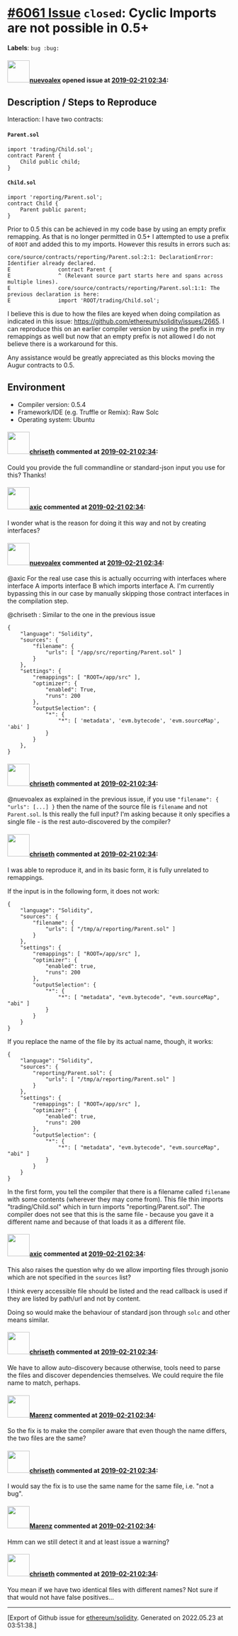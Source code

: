 # [\#6061 Issue](https://github.com/ethereum/solidity/issues/6061) `closed`: Cyclic Imports are not possible in 0.5+
**Labels**: `bug :bug:`


#### <img src="https://avatars.githubusercontent.com/u/3839700?v=4" width="50">[nuevoalex](https://github.com/nuevoalex) opened issue at [2019-02-21 02:34](https://github.com/ethereum/solidity/issues/6061):

## Description / Steps to Reproduce

Interaction: I have two contracts:

#### `Parent.sol`
```
import 'trading/Child.sol';
contract Parent {
    Child public child;
}
```
#### `Child.sol`
```
import 'reporting/Parent.sol';
contract Child {
    Parent public parent;
}
```

Prior to 0.5 this can be achieved in my code base by using an empty prefix remapping. As that is no longer permitted in 0.5+ I attempted to use a prefix of `ROOT` and added this to my imports. However this results in errors such as:

```
core/source/contracts/reporting/Parent.sol:2:1: DeclarationError: Identifier already declared.
E               contract Parent {
E               ^ (Relevant source part starts here and spans across multiple lines).
E               core/source/contracts/reporting/Parent.sol:1:1: The previous declaration is here:
E               import 'ROOT/trading/Child.sol';
```

I believe this is due to how the files are keyed when doing compilation as indicated in this issue: https://github.com/ethereum/solidity/issues/2665. I can reproduce this on an earlier compiler version by using the prefix in my remappings as well but now that an empty prefix is not allowed I do not believe there is a workaround for this.

Any assistance would be greatly appreciated as this blocks moving the Augur contracts to 0.5.

## Environment

- Compiler version: 0.5.4
- Framework/IDE (e.g. Truffle or Remix): Raw Solc
- Operating system: Ubuntu


#### <img src="https://avatars.githubusercontent.com/u/9073706?v=4" width="50">[chriseth](https://github.com/chriseth) commented at [2019-02-21 02:34](https://github.com/ethereum/solidity/issues/6061#issuecomment-465917386):

Could you provide the full commandline or standard-json input you use for this? Thanks!

#### <img src="https://avatars.githubusercontent.com/u/20340?v=4" width="50">[axic](https://github.com/axic) commented at [2019-02-21 02:34](https://github.com/ethereum/solidity/issues/6061#issuecomment-465977889):

I wonder what is the reason for doing it this way and not by creating interfaces?

#### <img src="https://avatars.githubusercontent.com/u/3839700?v=4" width="50">[nuevoalex](https://github.com/nuevoalex) commented at [2019-02-21 02:34](https://github.com/ethereum/solidity/issues/6061#issuecomment-466226973):

@axic For the real use case this is actually occurring with interfaces where interface A imports interface B which imports interface A. I'm currently bypassing this in our case by manually skipping those contract interfaces in the compilation step.

@chriseth : Similar to the one in the previous issue 
```
{
    "language": "Solidity",
    "sources": {
        "filename": {
            "urls": [ "/app/src/reporting/Parent.sol" ]
        }
    },
    "settings": {
        "remappings": [ "ROOT=/app/src" ],
        "optimizer": {
            "enabled": True,
            "runs": 200
        },
        "outputSelection": {
            "*": {
                "*": [ 'metadata', 'evm.bytecode', 'evm.sourceMap', 'abi' ]
            }
        }
    },
}
```

#### <img src="https://avatars.githubusercontent.com/u/9073706?v=4" width="50">[chriseth](https://github.com/chriseth) commented at [2019-02-21 02:34](https://github.com/ethereum/solidity/issues/6061#issuecomment-467015099):

@nuevoalex as explained in the previous issue, if you use `"filename": { "urls": [...] }` then the name of the source file is `filename` and not `Parent.sol`. Is this really the full input? I'm asking because it only specifies a single file - is the rest auto-discovered by the compiler?

#### <img src="https://avatars.githubusercontent.com/u/9073706?v=4" width="50">[chriseth](https://github.com/chriseth) commented at [2019-02-21 02:34](https://github.com/ethereum/solidity/issues/6061#issuecomment-467017775):

I was able to reproduce it, and in its basic form, it is fully unrelated to remappings.

If the input is in the following form, it does not work:
```
{
    "language": "Solidity",
    "sources": {
        "filename": {
            "urls": [ "/tmp/a/reporting/Parent.sol" ]
        }
    },
    "settings": {
        "remappings": [ "ROOT=/app/src" ],
        "optimizer": {
            "enabled": true,
            "runs": 200
        },
        "outputSelection": {
            "*": {
                "*": [ "metadata", "evm.bytecode", "evm.sourceMap", "abi" ]
            }
        }
    }
}
```

If you replace the name of the file by its actual name, though, it works:
```
{
    "language": "Solidity",
    "sources": {
        "reporting/Parent.sol": {
            "urls": [ "/tmp/a/reporting/Parent.sol" ]
        }
    },
    "settings": {
        "remappings": [ "ROOT=/app/src" ],
        "optimizer": {
            "enabled": true,
            "runs": 200
        },
        "outputSelection": {
            "*": {
                "*": [ "metadata", "evm.bytecode", "evm.sourceMap", "abi" ]
            }
        }
    }
}
```

In the first form, you tell the compiler that there is a filename called `filename` with some contents (wherever they may come from). This file thin imports "trading/Child.sol" which in turn imports "reporting/Parent.sol". The compiler does not see that this is the same file - because you gave it a different name and because of that loads it as a different file.

#### <img src="https://avatars.githubusercontent.com/u/20340?v=4" width="50">[axic](https://github.com/axic) commented at [2019-02-21 02:34](https://github.com/ethereum/solidity/issues/6061#issuecomment-467131978):

This also raises the question why do we allow importing files through jsonio which are not specified in the `sources` list?

I think every accessible file should be listed and the read callback is used if they are listed by path/url and not by content.

Doing so would make the behaviour of standard json through `solc` and other means similar.

#### <img src="https://avatars.githubusercontent.com/u/9073706?v=4" width="50">[chriseth](https://github.com/chriseth) commented at [2019-02-21 02:34](https://github.com/ethereum/solidity/issues/6061#issuecomment-467401993):

We have to allow auto-discovery because otherwise, tools need to parse the files and discover dependencies themselves. We could require the file name to match, perhaps.

#### <img src="https://avatars.githubusercontent.com/u/424752?u=038e104b849efd16f076b671ef6c46af7073bfa7&v=4" width="50">[Marenz](https://github.com/Marenz) commented at [2019-02-21 02:34](https://github.com/ethereum/solidity/issues/6061#issuecomment-471644234):

So the fix is to make the compiler aware that even though the name differs, the two files are the same?

#### <img src="https://avatars.githubusercontent.com/u/9073706?v=4" width="50">[chriseth](https://github.com/chriseth) commented at [2019-02-21 02:34](https://github.com/ethereum/solidity/issues/6061#issuecomment-471652655):

I would say the fix is to use the same name for the same file, i.e. "not a bug".

#### <img src="https://avatars.githubusercontent.com/u/424752?u=038e104b849efd16f076b671ef6c46af7073bfa7&v=4" width="50">[Marenz](https://github.com/Marenz) commented at [2019-02-21 02:34](https://github.com/ethereum/solidity/issues/6061#issuecomment-471657195):

Hmm can we still detect it and at least issue a warning?

#### <img src="https://avatars.githubusercontent.com/u/9073706?v=4" width="50">[chriseth](https://github.com/chriseth) commented at [2019-02-21 02:34](https://github.com/ethereum/solidity/issues/6061#issuecomment-472074649):

You mean if we have two identical files with different names? Not sure if that would not have false positives...


-------------------------------------------------------------------------------



[Export of Github issue for [ethereum/solidity](https://github.com/ethereum/solidity). Generated on 2022.05.23 at 03:51:38.]
